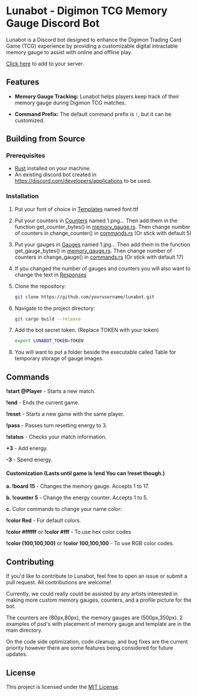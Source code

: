 # Lunabot - Digimon TCG Memory Gauge Discord Bot

Lunabot is a Discord bot designed to enhance the Digimon Trading Card Game (TCG) experience by providing a customizable digital intractable memory gauge to assist with online and offline play.

[Click here](https://discord.com/oauth2/authorize?client_id=955931937581723668&scope=bot&permissions=277025639424) to add to your server.

## Features

- **Memory Gauge Tracking:** Lunabot helps players keep track of their memory gauge during Digimon TCG matches.

- **Command Prefix:** The default command prefix is `!`, but it can be customized.

## Building from Source

### Prerequisites

- [Rust](https://www.rust-lang.org/tools/install) installed on your machine.
- An existing discord bot created in https://discord.com/developers/applications to be used.

### Installation

1. Put your font of choice in [Templates](src/Templates) named font.ttf
   
2. Put your counters in [Counters](src/Templates/Counters) named 1.png... Then add them in the function get_counter_bytes() in [memory_gauge.rs](src/memory_gauge.rs). Then change number of counters in change_counter() in [commands.rs](src/commands.rs) (Or stick with default 5)
   
3. Put your gauges in [Gauges](src/Templates/Gauges) named 1.jpg... Then add them in the function get_gauge_bytes() in [memory_gauge.rs](src/memory_gauge.rs). Then change number of counters in change_gauge() in [commands.rs](src/commands.rs) (Or stick with default 17)

4. If you changed the number of gauges and counters you will also want to change the text in [Responses](src/responses.rs)

5. Clone the repository:
   ```bash
   git clone https://github.com/yourusername/lunabot.git
6. Navigate to the project directory:
   ```bash
   git cargo build --release
7. Add the bot secret token. (Replace TOKEN with your token)
   ```bash
   export LUNABOT_TOKEN=TOKEN
8. You will want to put a folder beside the executable called Table for temporary storage of gauge images.

## Commands

**!start @Player** - Starts a new match.

**!end** - Ends the current game.

**!reset** - Starts a new game with the same player.

**!pass** - Passes turn resetting energy to 3.

**!status** - Checks your match information.

**+3** - Add energy.

**-3** - Spend energy.


#### Customization (Lasts until game is !end You can !reset though.)

**a. !board 15** - Changes the memory gauge. Accepts 1 to 17.

**b. !counter 5** - Change the energy counter. Accepts 1 to 5.

**c.** Color commands to change your name color:

**!color Red** - For default colors.

**!color #ffffff** or **!color #fff** - To use hex color codes

**!color (100,100,100)** or **!color 100,100,100** - To use RGB color codes.

## Contributing

If you'd like to contribute to Lunabot, feel free to open an issue or submit a pull request. All contributions are welcome!

Currently, we could really could be assisted by any artists interested in making more custom memory gauges, counters, and a profile picture for the bot.

The counters are (80px,80px), the memory gauges are (500px,350px). 2 examples of psd's with placement of memory gauge and template are in the main directory.

On the code side optimization, code cleanup, and bug fixes are the current priority however there are some features being considered for future updates.

## License

This project is licensed under the [MIT License](LICENSE).
